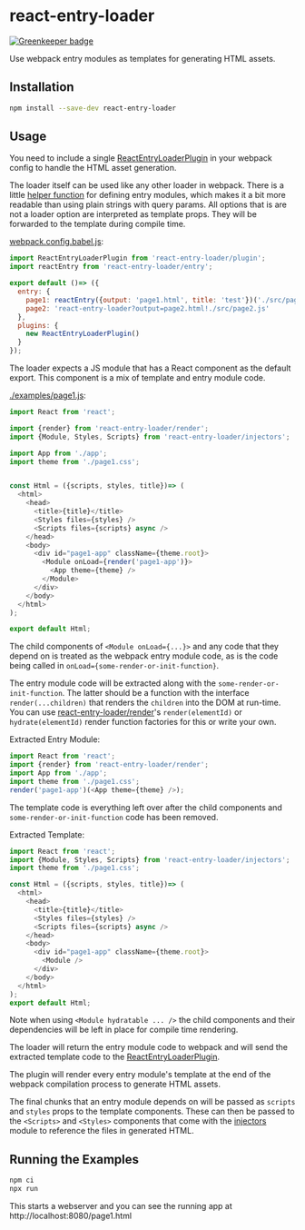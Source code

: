 # react-entry-loader

[![Greenkeeper badge](https://badges.greenkeeper.io/nearmap/react-entry-loader.svg)](https://greenkeeper.io/)

Use webpack entry modules as templates for generating HTML assets.


## Installation

```bash
npm install --save-dev react-entry-loader
```


## Usage

You need to include a single [ReactEntryLoaderPlugin](./src/plugin.js) in your
webpack config to handle the HTML asset generation.

The loader itself can be used like any other loader in webpack.
There is a little [helper function](./src/entry.js) for defining entry modules,
which makes it a bit more readable than using plain strings with query params.
All options that is are not a loader option are interpreted as template props.
They will be forwarded to the template during compile time.


[webpack.config.babel.js](./examples/webpack.config.babel.js):
```js
import ReactEntryLoaderPlugin from 'react-entry-loader/plugin';
import reactEntry from 'react-entry-loader/entry';

export default ()=> ({
  entry: {
    page1: reactEntry({output: 'page1.html', title: 'test'})('./src/page1.js'),
    page2: 'react-entry-loader?output=page2.html!./src/page2.js'
  },
  plugins: {
    new ReactEntryLoaderPlugin()
  }
});
```

The loader expects a JS module that has a React component as the default export.
This component is a mix of template and entry module code.

[./examples/page1.js](./examples/page1.js):
```js
import React from 'react';

import {render} from 'react-entry-loader/render';
import {Module, Styles, Scripts} from 'react-entry-loader/injectors';

import App from './app';
import theme from './page1.css';


const Html = ({scripts, styles, title})=> (
  <html>
    <head>
      <title>{title}</title>
      <Styles files={styles} />
      <Scripts files={scripts} async />
    </head>
    <body>
      <div id="page1-app" className={theme.root}>
        <Module onLoad={render('page1-app')}>
          <App theme={theme} />
        </Module>
      </div>
    </body>
  </html>
);

export default Html;
```

The child components of `<Module onLoad={...}>` and any code that they depend on
is treated as the webpack entry module code, as is the code being called in `onLoad={some-render-or-init-function}`.

The entry module code will be extracted along with the `some-render-or-init-function`.
The latter should be a function with the interface `render(...children)` that
renders the `children` into the DOM at run-time.
You can use [react-entry-loader/render](./src/render.js)'s `render(elementId)` or `hydrate(elementId)` render function factories for this or write your own.

Extracted Entry Module:
```js
import React from 'react';
import {render} from 'react-entry-loader/render';
import App from './app';
import theme from './page1.css';
render('page1-app')(<App theme={theme} />);
```

The template code is everything left over after the child components and `some-render-or-init-function` code has been removed.


Extracted Template:
```js
import React from 'react';
import {Module, Styles, Scripts} from 'react-entry-loader/injectors';
import theme from './page1.css';

const Html = ({scripts, styles, title})=> (
  <html>
    <head>
      <title>{title}</title>
      <Styles files={styles} />
      <Scripts files={scripts} async />
    </head>
    <body>
      <div id="page1-app" className={theme.root}>
        <Module />
      </div>
    </body>
  </html>
);
export default Html;
```

Note when using `<Module hydratable ... />` the child components and their
dependencies will be left in place for compile time rendering.

The loader will return the entry module code to webpack and will
send the extracted template code to the [ReactEntryLoaderPlugin](./src/plugin.js).

The plugin will render every entry module's template at the end of
the webpack compilation process to generate HTML assets.

The final chunks that an entry module depends on will be passed as
`scripts` and `styles` props to the template components.
These can then be passed to the `<Scripts>` and `<Styles>` components that come
with the [injectors](./src/injectors.js) module to reference the files in generated HTML.


## Running the Examples

```bash
npm ci
npx run
```

This starts a webserver and you can see the running app at http://localhost:8080/page1.html
